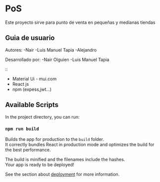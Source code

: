 # PoS

Este proyecto sirve para punto de venta en pequeñas y medianas tiendas


## Guia de usuario




Autores:
-Nair
-Luis Manuel Tapia
-Alejandro 


Desarrollado por:
-Nair Olguien
-Luis Manuel Tapia 

::
- Material Ui - mui.com
- React js
- npm (expess,jwt...)

## Available Scripts

In the project directory, you can run:


### `npm run build`

Builds the app for production to the `build` folder.\
It correctly bundles React in production mode and optimizes the build for the best performance.

The build is minified and the filenames include the hashes.\
Your app is ready to be deployed!

See the section about [deployment](https://facebook.github.io/create-react-app/docs/deployment) for more information.
